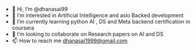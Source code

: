 - 👋 Hi, I’m @dhanasai99
- 👀 I’m interested in Artificial Intelligence  and aslo Backed development
- 🌱 I’m currently learning python AI , DS and Meta backend certification in coursera
- 💞️ I’m looking to collaborate on Research papers on AI and DS
- 📫 How to reach me dhanasai1999@gmail.com

<!---
dhanasai99/dhanasai99 is a ✨ special ✨ repository because its `README.md` (this file) appears on your GitHub profile.
You can click the Preview link to take a look at your changes.
--->
